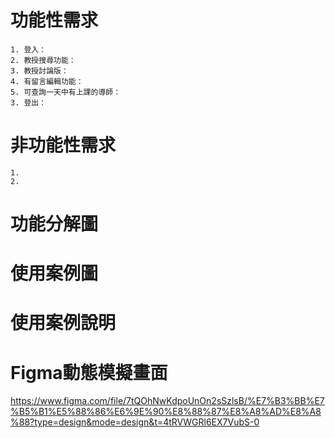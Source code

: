 # 功能性需求
```big zone
1. 登入：
2. 教授搜尋功能：
3. 教授討論版：
4. 有留言編輯功能：
5. 可查詢一天中有上課的導師：
3. 登出：
```

# 非功能性需求
```big zone
1. 
2. 
```

# 功能分解圖

# 使用案例圖

# 使用案例說明

# Figma動態模擬畫面
https://www.figma.com/file/7tQOhNwKdpoUnOn2sSzlsB/%E7%B3%BB%E7%B5%B1%E5%88%86%E6%9E%90%E8%88%87%E8%A8%AD%E8%A8%88?type=design&mode=design&t=4tRVWGRl6EX7VubS-0
